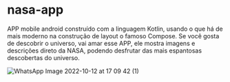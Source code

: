 # nasa-app
APP mobile android construído com a linguagem Kotlin, usando o que há de mais moderno na construção 
de layout o famoso Compose. Se você gosta de descobrir o universo, vai amar esse APP, ele mostra 
imagens e descrições direto da NASA, podendo desfrutar das mais espantosas descobertas do universo.



![WhatsApp Image 2022-10-12 at 17 09 42 (1)](https://user-images.githubusercontent.com/60984009/195438984-c71a7397-9c3d-41bb-acc4-e0d672cd5f94.jpeg)
